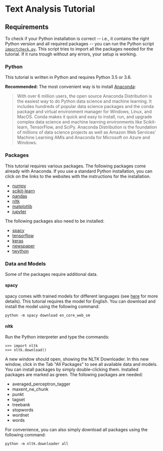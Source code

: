 # Text Analysis Tutorial

## Requirements

To check if your Python installation is correct -- i.e., it contains the right Python version and all required packages -- you can run the Python script [`importcheck.py`](https://github.com/chrisvdweth/text-analysis-tutorial/blob/master/utils/importcheck.py). This script tries to import all the packages needed for the tutorial. If it runs trough without any errors, your setup is working.

### Python

This tutorial is written in Python and requires Python 3.5 or 3.6.

**Recommended:** The most convenient way is to install [Anaconda](https://www.anaconda.com/download/#linux):

> With over 6 million users, the open source Anaconda Distribution is the easiest way to do Python data science and machine learning. It includes hundreds of popular data science packages and the conda package and virtual environment manager for Windows, Linux, and MacOS. Conda makes it quick and easy to install, run, and upgrade complex data science and machine learning environments like Scikit-learn, TensorFlow, and SciPy. Anaconda Distribution is the foundation of millions of data science projects as well as Amazon Web Services' Machine Learning AMIs and Anaconda for Microsoft on Azure and Windows.


### Packages

This tutorial requires various packages. The following packages come already with Anaconda. If you use a standard Python installation, you can click on the links to the websites with the instructions for the installation.

+ [numpy](https://scipy.org/install.html)
+ [scikit-learn](http://scikit-learn.org/stable/install.html)
+ [pandas](https://pandas.pydata.org/pandas-docs/stable/install.html)
+ [nltk](https://www.nltk.org/install.html)
+ [matplotlib](https://matplotlib.org/users/installing.html)
+ [jupyter](http://jupyter.readthedocs.io/en/latest/install.html)

The following packages also need to be installed:

+ [spacy](https://spacy.io/usage/)
+ [tensorflow](https://www.tensorflow.org/install/)
+ [keras](https://keras.io/#installation)
+ [newspaper](https://github.com/codelucas/newspaper/)
+ [twython](https://twython.readthedocs.io/en/latest/usage/install.html)


### Data and Models

Some of the packages require additional data.

#### spacy

spacy comes with trained models for different languages (see [here](https://spacy.io/models/en) for more details). This tutorial requires the model for English. You can download and install the model using the following command:

```
python -m spacy download en_core_web_sm
```

#### nltk

Run the Python interpreter and type the commands:
```
>>> import nltk
>>> nltk.download()
```
A new window should open, showing the NLTK Downloader. In this new window, click in the Tab "All Packages" to see all available data and models. You can install packages by simply double-clicking them. Installed packages are marked as green. The following packages are needed:

+ averaged_perceptron_tagger
+ maxent_ne_chunk
+ punkt
+ tagset
+ treebank
+ stopwords
+ wordnet
+ words

For convenience, you can also simply download all packages using the following command:

```
python -m nltk.downloader all
```

